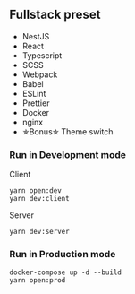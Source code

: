 ## Fullstack preset

* NestJS
* React
* Typescript
* SCSS
* Webpack
* Babel
* ESLint
* Prettier
* Docker
* nginx
* ✯Bonus✯ Theme switch

### Run in Development mode
Client
```shell
yarn open:dev
yarn dev:client
```
Server
```shell
yarn dev:server
```

### Run in Production mode
```shell
docker-compose up -d --build
yarn open:prod
```
